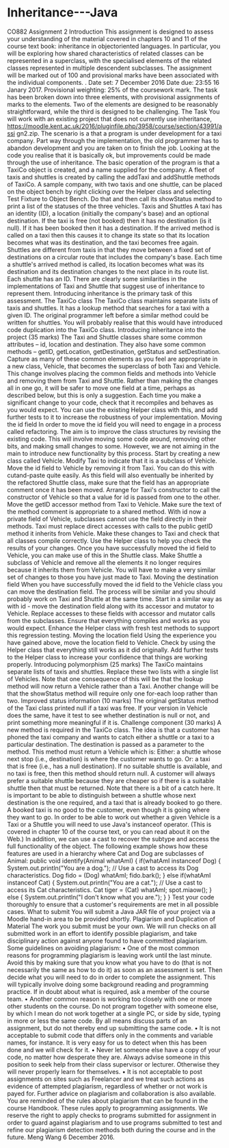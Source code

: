 # Inheritance---Java
CO882 Assignment 2 Introduction This assignment is designed to assess your understanding of the material covered in chapters 10 and 11 of the course text book: inheritance in objectoriented languages. In particular, you will be exploring how shared characteristics of related classes can be represented in a superclass, with the specialised elements of the related classes represented in multiple descendent subclasses. The assignment will be marked out of 100 and provisional marks have been associated with the individual components. . Date set: 7 December 2016 Date due: 23:55 16 Janary 2017. Provisional weighting: 25% of the coursework mark. The task has been broken down into three elements, with provisional assignments of marks to the elements. Two of the elements are designed to be reasonably straightforward, while the third is designed to be challenging. The Task You will work with an existing project that does not currently use inheritance, https://moodle.kent.ac.uk/2016/pluginfile.php/3958/course/section/43991/assi gn2.zip. The scenario is a that a program is under development for a taxi company. Part way through the implementation, the old programmer has to abandon development and you are taken on to finish the job. Looking at the code you realise that it is basically ok, but improvements could be made through the use of inheritance. The basic operation of the program is that a TaxiCo object is created, and a name supplied for the company. A fleet of taxis and shuttles is created by calling the addTaxi and addShuttle methods of TaxiCo. A sample company, with two taxis and one shuttle, can be placed on the object bench by right clicking over the Helper class and selecting Test Fixture to Object Bench. Do that and then call its showStatus method to print a list of the statuses of the three vehicles. Taxis and Shuttles A taxi has an identity (ID), a location (initially the company's base) and an optional destination. If the taxi is free (not booked) then it has no destination (is it null). If it has been booked then it has a destination. If the arrived method is called on a taxi then this causes it to change its state so that its location becomes what was its destination, and the taxi becomes free again. Shuttles are different from taxis in that they move between a fixed set of destinations on a circular route that includes the company's base. Each time a shuttle's arrived method is called, its location becomes what was its destination and its destination changes to the next place in its route list. Each shuttle has an ID. There are clearly some similarities in the implementations of Taxi and Shuttle that suggest use of inheritance to represent them. Introducing inheritance is the primary task of this assessment. The TaxiCo class The TaxiCo class maintains separate lists of taxis and shuttles. It has a lookup method that searches for a taxi with a given ID. The original programmer left before a similar method could be written for shuttles. You will probably realise that this would have introduced code duplication into the TaxiCo class. Introducing inheritance into the project (35 marks) The Taxi and Shuttle classes share some common attributes – id, location and destination. They also have some common methods – getID, getLocation, getDestination, getStatus and setDestination. Capture as many of these common elements as you feel are appropriate in a new class, Vehicle, that becomes the superclass of both Taxi and Vehicle. This change involves placing the common fields and methods into Vehicle and removing them from Taxi and Shuttle. Rather than making the changes all in one go, it will be safer to move one field at a time, perhaps as described below, but this is only a suggestion. Each time you make a significant change to your code, check that it recompiles and behaves as you would expect. You can use the existing Helper class with this, and add further tests to it to increase the robustness of your implementation. Moving the id field In order to move the id field you will need to engage in a process called refactoring. The aim is to improve the class structures by revising the existing code. This will involve moving some code around, removing other bits, and making small changes to some. However, we are not aiming in the main to introduce new functionality by this process. Start by creating a new class called Vehicle. Modify Taxi to indicate that it is a subclass of Vehicle. Move the id field to Vehicle by removing it from Taxi. You can do this with cutand-paste quite easily. As this field will also eventually be inherited by the refactored Shuttle class, make sure that the field has an appropriate comment once it has been moved. Arrange for Taxi's constructor to call the constructor of Vehicle so that a value for id is passed from one to the other. Move the getID accessor method from Taxi to Vehicle. Make sure the text of the method comment is appropriate to a shared method. With id now a private field of Vehicle, subclasses cannot use the field directly in their methods. Taxi must replace direct accesses with calls to the public getID method it inherits from Vehicle. Make these changes to Taxi and check that all classes compile correctly. Use the Helper class to help you check the results of your changes. Once you have successfully moved the id field to Vehicle, you can make use of this in the Shuttle class. Make Shuttle a subclass of Vehicle and remove all the elements it no longer requires because it inherits them from Vehicle. You will have to make a very similar set of changes to those you have just made to Taxi. Moving the destination field When you have successfully moved the id field to the Vehicle class you can move the destination field. The process will be similar and you should probably work on Taxi and Shuttle at the same time. Start in a similar way as with id - move the destination field along with its accessor and mutator to Vehicle. Replace accesses to these fields with accessor and mutator calls from the subclasses. Ensure that everything compiles and works as you would expect. Enhance the Helper class with fresh test methods to support this regression testing. Moving the location field Using the experience you have gained above, move the location field to Vehicle. Check by using the Helper class that everything still works as it did originally. Add further tests to the Helper class to increase your confidence that things are working properly. Introducing polymorphism (25 marks) The TaxiCo maintains separate lists of taxis and shuttles. Replace these two lists with a single list of Vehicles. Note that one consequence of this will be that the lookup method will now return a Vehicle rather than a Taxi. Another change will be that the showStatus method will require only one for-each loop rather than two. Improved status information (10 marks) The original getStatus method of the Taxi class printed null if a taxi was  free. If your version in Vehicle does the same, have it test to see whether destination is null or not, and print something more meaningful if it is. Challenge component (30 marks) A new method is required in the TaxiCo class. The idea is that a customer has phoned the taxi company and wants to catch either a shuttle or a taxi to a particular destination. The destination is passed as a parameter to the method. This method must return a Vehicle which is: Either: a shuttle whose next stop (i.e., destination) is where the customer wants to go. Or: a taxi that is free (i.e., has a null destination). If no suitable shuttle is available, and no taxi is free, then this method should return null. A customer will always prefer a suitable shuttle because they are cheaper so if there is a suitable shuttle then that must be returned. Note that there is a bit of a catch here. It is important to be able to distinguish between a shuttle whose next destination is the one required, and a taxi that is already booked to go there. A booked taxi is no good to the customer, even though it is going where they want to go. In order to be able to work out whether a given Vehicle is a Taxi or a Shuttle you will need to use Java's instanceof operator. (This is covered in chapter 10 of the course text, or you can read about it on the Web.) In addition, we can use a cast to recover the subtype and access the full functionality of the object. The following example shows how these features are used in a hierarchy where Cat and Dog are subclasses of Animal: public void identify(Animal whatAmI) {  if(whatAmI instanceof Dog) {  System.out.println("You are a dog.");  // Use a cast to access its Dog characteristics.  Dog fido = (Dog) whatAmI;  fido.bark();  }  else if(whatAmI instanceof Cat) {  System.out.println("You are a cat.");  // Use a cast to access its Cat characteristics.  Cat tiger = (Cat) whatAmI;  spot.miaow();  }  else {  System.out.println("I don't know what you are.");  } } Test your code thoroughly to ensure that a customer's requirements are met in all possible cases. What to submit You will submit a Java JAR file of your project via a Moodle hand-in area to be provided shortly. Plagiarism and Duplication of Material The work you submit must be your own. We will run checks on all submitted work in an effort to identify possible plagiarism, and take disciplinary action against anyone found to have committed plagiarism. Some guidelines on avoiding plagiarism: • One of the most common reasons for programming plagiarism is leaving work until the last minute. Avoid this by making sure that you know what you have to do (that is not necessarily the same as how to do it) as soon as an assessment is set. Then decide what you will need to do in order to complete the assignment. This will typically involve doing some background reading and programming practice. If in doubt about what is required, ask a member of the course team. • Another common reason is working too closely with one or more other students on the course. Do not program together with someone else, by which I mean do not work together at a single PC, or side by side, typing in more or less the same code. By all means discuss parts of an assignment, but do not thereby end up submitting the same code. • It is not acceptable to submit code that differs only in the comments and variable names, for instance. It is very easy for us to detect when this has been done and we will check for it. • Never let someone else have a copy of your code, no matter how desperate they are. Always advise someone in this position to seek help from their class supervisor or lecturer. Otherwise they will never properly learn for themselves. • It is not acceptable to post assignments on sites such as Freelancer and we treat such actions as evidence of attempted plagiarism, regardless of whether or not work is payed for. Further advice on plagiarism and collaboration is also available. You are reminded of the rules about plagiarism that can be found in the course Handbook. These rules apply to programming assignments. We reserve the right to apply checks to programs submitted for assignment in order to guard against plagiarism and to use programs submitted to test and refine our plagiarism detection methods both during the course and in the future. Meng Wang 6 December 2016.
